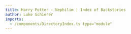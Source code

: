 ```yaml
---
title: Harry Potter - Nephilim | Index of Backstories
author: Luke Schierer
imports:
  - /components/DirectoryIndex.ts type="module"
---
```



<directory-index directory="/FanFiction/Harry_Potter_-_Nephilim/backstory/"></directory-index>
